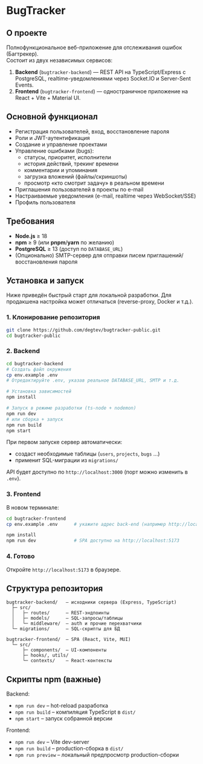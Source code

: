 # BugTracker

## О проекте
Полнофункциональное веб-приложение для отслеживания ошибок (Багтрекер).  
Состоит из двух независимых сервисов:
1. **Backend**  (`bugtracker-backend`) — REST API на TypeScript/Express с PostgreSQL, realtime-уведомлениями через Socket.IO и Server-Sent Events.
2. **Frontend** (`bugtracker-frontend`) — одностраничное приложение на React + Vite + Material UI.

## Основной функционал
* Регистрация пользователей, вход, восстановление пароля
* Роли и JWT-аутентификация
* Создание и управление проектами
* Управление ошибками (bugs):
  * статусы, приоритет, исполнители
  * история действий, трекинг времени
  * комментарии и упоминания
  * загрузка вложений (файлы/скриншоты)
  * просмотр «кто смотрит задачу» в реальном времени
* Приглашения пользователей в проекты по e-mail
* Настраиваемые уведомления (e-mail, realtime через WebSocket/SSE)
* Профиль пользователя

## Требования
* **Node.js** ≥ 18
* **npm** ≥ 9 (или **pnpm**/**yarn** по желанию)
* **PostgreSQL** ≥ 13 (доступ по `DATABASE_URL`)
* (Опционально) SMTP-сервер для отправки писем приглашений/восстановления пароля

## Установка и запуск
Ниже приведён быстрый старт для локальной разработки. Для продакшена настройка может отличаться (reverse-proxy, Docker и т.д.).

### 1. Клонирование репозитория
```bash
git clone https://github.com/degtev/bugtracker-public.git
cd bugtracker-public
```

### 2. Backend
```bash
cd bugtracker-backend
# Создать файл окружения
cp env.example .env
# Отредактируйте .env, указав реальное DATABASE_URL, SMTP и т.д.

# Установка зависимостей
npm install

# Запуск в режиме разработки (ts-node + nodemon)
npm run dev
# или сборка + запуск
npm run build
npm start
```
При первом запуске сервер автоматически:
* создаст необходимые таблицы (`users`, `projects`, `bugs` …)
* применит SQL-миграции из `migrations/`

API будет доступно по `http://localhost:3000` (порт можно изменить в `.env`).

### 3. Frontend
В новом терминале:
```bash
cd bugtracker-frontend
cp env.example .env      # укажите адрес back-end (например http://localhost:3000)

npm install
npm run dev              # SPA доступно на http://localhost:5173
```

### 4. Готово
Откройте `http://localhost:5173` в браузере.

## Структура репозитория
```
bugtracker-backend/   – исходники сервера (Express, TypeScript)
  ├─ src/
  │   ├─ routes/      – REST-эндпоинты
  │   ├─ models/      – SQL-запросы/таблицы
  │   └─ middleware/  – auth и прочие перехватчики
  └─ migrations/      – SQL-скрипты для БД

bugtracker-frontend/  – SPA (React, Vite, MUI)
  └─ src/
      ├─ components/  – UI-компоненты
      ├─ hooks/, utils/
      └─ contexts/    – React-контексты
```

## Скрипты npm (важные)
Backend:
* `npm run dev` – hot-reload разработка
* `npm run build` – компиляция TypeScript в `dist/`
* `npm start` – запуск собранной версии

Frontend:
* `npm run dev` – Vite dev-server
* `npm run build` – production-сборка в `dist/`
* `npm run preview` – локальный предпросмотр production-сборки
